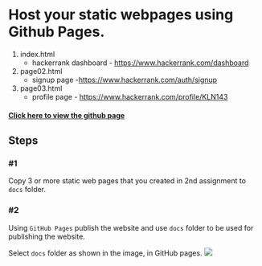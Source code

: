 # Host your static webpages using Github Pages.

1. index.html
    - hackerrank dashboard - https://www.hackerrank.com/dashboard
2. page02.html
    - signup page -https://www.hackerrank.com/auth/signup
3. page03.html
    - profile page - https://www.hackerrank.com/profile/KLN143

#### [Click here to view the github page](https://industry-ready-2125.github.io/module-3-hosting-KLN-loki/)


## Steps 

### #1
Copy 3 or more static web pages that you created in 2nd assignment to `docs` folder.

### #2
Using `GitHub Pages` publish the website and use `docs` folder to be used for publishing the website.  

Select `docs` folder as shown in the image, in GitHub pages.
![](./select-docs-folder.png) 

